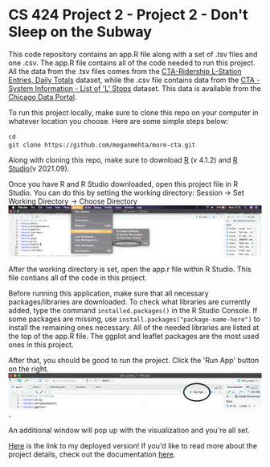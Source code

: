 # CS 424 Project 2 - Project 2 - Don't Sleep on the Subway

This code repository contains an app.R file along with a set of .tsv files and one .csv. The app.R file contains all of the code needed to run this project. All the data from the .tsv files comes from the [CTA-Ridership L-Station Entries, Daily Totals](https://data.cityofchicago.org/Transportation/CTA-Ridership-L-Station-Entries-Daily-Totals/5neh-572f) dataset, while the .csv file contains 
data from the [CTA - System Information - List of 'L' Stops](https://data.cityofchicago.org/Transportation/CTA-System-Information-List-of-L-Stops/8pix-ypme) dataset. This data is available from the [Chicago Data Portal](https://data.cityofchicago.org/). 

To run this project locally, make sure to clone this repo on your computer in whatever location you choose. Here are some simple steps below: 

```
cd 
git clone https://github.com/meganmehta/more-cta.git
```
Along with cloning this repo, make sure to download [R](https://www.r-project.org/ ) (v 4.1.2) and [R Studio](https://www.rstudio.com/products/rstudio/download/ )(v 2021.09).

Once you have R and R Studio downloaded, open this project file in R Studio. You can do this by setting the working directory: Session -> Set Working Directory -> Choose Directory
![Session -> Set Working Directory -> Choose Directory](https://github.com/meganmehta/cta_rides/blob/main/documentation1.jpg)

After the working directory is set, open the app.r file within R Studio. This file contians all of the code in this project. 

Before running this application, make sure that all necessary packages/libraries are downloaded. To check what libraries are currently added, type the command
`installed.packages()` in the R Studio Console. If some packages are missing, use `install.packages("package-name-here")` to install the remaining ones necessary. 
All of the needed libraries are listed at the top of the app.R file. The ggplot and leaflet packages are the most used ones in this project.

After that, you should be good to run the project. Click the 'Run App' button on the right. 
![](https://github.com/meganmehta/cta_rides/blob/main/documentation2.jpg). 

An additional window will pop up with the visualization and you're all set. 

[Here](https://meganmehta.shinyapps.io/424_project_2/) is the link to my deployed version! If you'd like to read more about the project details, check out
the documentation [here](https://mmehta25.people.uic.edu/project2.html).

